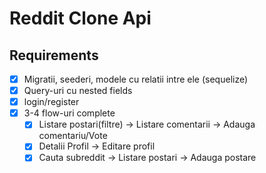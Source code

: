 # Reddit Clone Api

## Requirements

* [x] Migratii, seederi, modele cu relatii intre ele (sequelize)
* [x] Query-uri cu nested fields
* [x] login/register
* [x] 3-4 flow-uri complete
  * [x] Listare postari(filtre) -> Listare comentarii -> Adauga comentariu/Vote
  * [x] Detalii Profil -> Editare profil
  * [x] Cauta subreddit -> Listare postari -> Adauga postare
